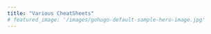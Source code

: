 ```yaml
---
title: "Various CheatSheets"
# featured_image: '/images/gohugo-default-sample-hero-image.jpg'
---
```

